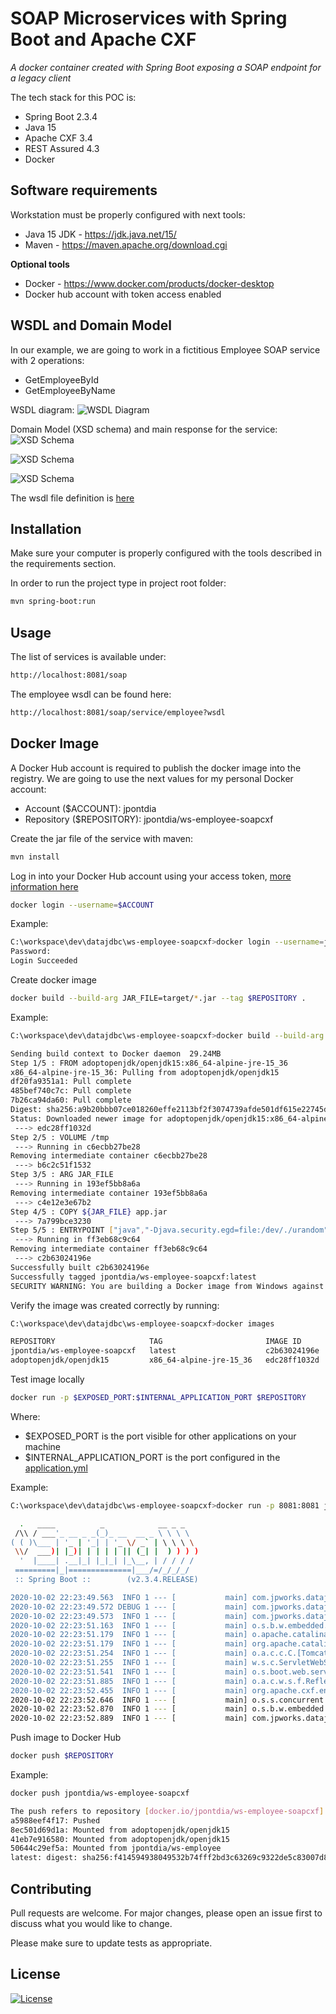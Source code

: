 # SOAP Microservices with Spring Boot and Apache CXF
*A docker container created with Spring Boot exposing a SOAP endpoint for a legacy client*

The tech stack for this POC is:
* Spring Boot 2.3.4
* Java 15
* Apache CXF 3.4
* REST Assured 4.3
* Docker
 
## Software requirements
Workstation must be properly configured with next tools:
* Java 15 JDK - https://jdk.java.net/15/
* Maven - https://maven.apache.org/download.cgi

**Optional tools**
* Docker - https://www.docker.com/products/docker-desktop
* Docker hub account with token access enabled



## WSDL and Domain Model
In our example, we are going to work in a fictitious Employee  SOAP service with 2 operations:
* GetEmployeeById
* GetEmployeeByName

WSDL diagram:
![WSDL Diagram](/assets/wsdl-diagram.png)

Domain Model (XSD schema) and main response for the service:
![XSD Schema](/assets/xsd-employeesresponse.png)

![XSD Schema](/assets/xsd-employeebynamerequest.png)

![XSD Schema](/assets/xsd-employeebyidrequest.png)

The wsdl file definition is [here](/src/main/resources/wsdl/EmployeeServices.wsdl)

## Installation

Make sure your computer is properly configured with the tools described in the requirements section.

In order to run the project type in project root folder:
```bash
mvn spring-boot:run
```

## Usage
The list of services is available under:
```html
http://localhost:8081/soap
```

The employee wsdl can be found here:
```html
http://localhost:8081/soap/service/employee?wsdl
```

## Docker Image

A Docker Hub account is required to publish the docker image into the registry. We are going to use the next values for my personal Docker account:

* Account ($ACCOUNT): jpontdia 
* Repository ($REPOSITORY): jpontdia/ws-employee-soapcxf 

Create the jar file of the service with maven:
```bash
mvn install
```

Log in into your Docker Hub account using your access token, 
[more information here](https://docs.docker.com/docker-hub/access-tokens/)

```bash
docker login --username=$ACCOUNT
```

Example:
```bash
C:\workspace\dev\datajdbc\ws-employee-soapcxf>docker login --username=jpontdia
Password:
Login Succeeded
```

Create docker image
```bash
docker build --build-arg JAR_FILE=target/*.jar --tag $REPOSITORY .
```

Example:
```bash
C:\workspace\dev\datajdbc\ws-employee-soapcxf>docker build --build-arg JAR_FILE=target/*.jar --tag jpontdia/ws-employee-soapcxf .

Sending build context to Docker daemon  29.24MB
Step 1/5 : FROM adoptopenjdk/openjdk15:x86_64-alpine-jre-15_36
x86_64-alpine-jre-15_36: Pulling from adoptopenjdk/openjdk15
df20fa9351a1: Pull complete
485bef740c7c: Pull complete
7b26ca94da60: Pull complete
Digest: sha256:a9b20bbb07ce018260effe2113bf2f3074739afde501df615e22745df3b48571
Status: Downloaded newer image for adoptopenjdk/openjdk15:x86_64-alpine-jre-15_36
 ---> edc28ff1032d
Step 2/5 : VOLUME /tmp
 ---> Running in c6ecbb27be28
Removing intermediate container c6ecbb27be28
 ---> b6c2c51f1532
Step 3/5 : ARG JAR_FILE
 ---> Running in 193ef5bb8a6a
Removing intermediate container 193ef5bb8a6a
 ---> c4e12e3e67b2
Step 4/5 : COPY ${JAR_FILE} app.jar
 ---> 7a799bce3230
Step 5/5 : ENTRYPOINT ["java","-Djava.security.egd=file:/dev/./urandom","-jar","/app.jar"]
 ---> Running in ff3eb68c9c64
Removing intermediate container ff3eb68c9c64
 ---> c2b63024196e
Successfully built c2b63024196e
Successfully tagged jpontdia/ws-employee-soapcxf:latest
SECURITY WARNING: You are building a Docker image from Windows against a non-Windows Docker host. All files and directories added to build context will have '-rwxr-xr-x' permissions. It is recommended to double check and reset permissions for sensitive files and directories.
```

Verify the image was created correctly by running:
```bash
C:\workspace\dev\datajdbc\ws-employee-soapcxf>docker images

REPOSITORY                     TAG                       IMAGE ID            CREATED             SIZE
jpontdia/ws-employee-soapcxf   latest                    c2b63024196e        19 minutes ago      221MB
adoptopenjdk/openjdk15         x86_64-alpine-jre-15_36   edc28ff1032d        9 days ago          192MB
```

Test image locally
```bash
docker run -p $EXPOSED_PORT:$INTERNAL_APPLICATION_PORT $REPOSITORY
```
Where:
* $EXPOSED_PORT is the port visible for other applications on your machine
* $INTERNAL_APPLICATION_PORT is the port configured in the [application.yml](/src/main/resources/application.yml)

Example:
```bash
C:\workspace\dev\datajdbc\ws-employee-soapcxf>docker run -p 8081:8081 jpontdia/ws-employee-soapcxf

  .   ____          _            __ _ _
 /\\ / ___'_ __ _ _(_)_ __  __ _ \ \ \ \
( ( )\___ | '_ | '_| | '_ \/ _` | \ \ \ \
 \\/  ___)| |_)| | | | | || (_| |  ) ) ) )
  '  |____| .__|_| |_|_| |_\__, | / / / /
 =========|_|==============|___/=/_/_/_/
 :: Spring Boot ::        (v2.3.4.RELEASE)

2020-10-02 22:23:49.563  INFO 1 --- [           main] com.jpworks.datajdbc.MainApplication     : Starting MainApplication v1.0.1-SNAPSHOT on b6e50b2f461b with PID 1 (/app.jar started by root in /)
2020-10-02 22:23:49.572 DEBUG 1 --- [           main] com.jpworks.datajdbc.MainApplication     : Running with Spring Boot v2.3.4.RELEASE, Spring v5.2.9.RELEASE
2020-10-02 22:23:49.573  INFO 1 --- [           main] com.jpworks.datajdbc.MainApplication     : The following profiles are active: local
2020-10-02 22:23:51.163  INFO 1 --- [           main] o.s.b.w.embedded.tomcat.TomcatWebServer  : Tomcat initialized with port(s): 8081 (http)
2020-10-02 22:23:51.179  INFO 1 --- [           main] o.apache.catalina.core.StandardService   : Starting service [Tomcat]
2020-10-02 22:23:51.179  INFO 1 --- [           main] org.apache.catalina.core.StandardEngine  : Starting Servlet engine: [Apache Tomcat/9.0.38]
2020-10-02 22:23:51.254  INFO 1 --- [           main] o.a.c.c.C.[Tomcat].[localhost].[/]       : Initializing Spring embedded WebApplicationContext
2020-10-02 22:23:51.255  INFO 1 --- [           main] w.s.c.ServletWebServerApplicationContext : Root WebApplicationContext: initialization completed in 1625 ms
2020-10-02 22:23:51.541  INFO 1 --- [           main] o.s.boot.web.servlet.RegistrationBean    : Servlet CXFServlet was not registered (possibly already registered?)
2020-10-02 22:23:51.885  INFO 1 --- [           main] o.a.c.w.s.f.ReflectionServiceFactoryBean : Creating Service {http://service.datajdbc.jpworks.com/}EmployeeEndpointService from class com.jpworks.employee.EmployeeService
2020-10-02 22:23:52.455  INFO 1 --- [           main] org.apache.cxf.endpoint.ServerImpl       : Setting the server's publish address to be /service/employee
2020-10-02 22:23:52.646  INFO 1 --- [           main] o.s.s.concurrent.ThreadPoolTaskExecutor  : Initializing ExecutorService 'applicationTaskExecutor'
2020-10-02 22:23:52.870  INFO 1 --- [           main] o.s.b.w.embedded.tomcat.TomcatWebServer  : Tomcat started on port(s): 8081 (http) with context path ''
2020-10-02 22:23:52.889  INFO 1 --- [           main] com.jpworks.datajdbc.MainApplication     : Started MainApplication in 4.018 seconds (JVM running for 4.625)
```

Push image to Docker Hub
```bash
docker push $REPOSITORY
```

Example:
```bash
docker push jpontdia/ws-employee-soapcxf

The push refers to repository [docker.io/jpontdia/ws-employee-soapcxf]
a5988eef4f17: Pushed
8ec501d69d1a: Mounted from adoptopenjdk/openjdk15
41eb7e916580: Mounted from adoptopenjdk/openjdk15
50644c29ef5a: Mounted from jpontdia/ws-employee
latest: digest: sha256:f414594938049532b74fff2bd3c63269c9322de5c83007d8b42a5f46f1b93ec6 size: 1163
```

## Contributing
Pull requests are welcome. For major changes, please open an issue first to discuss what you would like to change.

Please make sure to update tests as appropriate.

## License
[![License](https://img.shields.io/badge/License-Apache%202.0-yellowgreen.svg)](https://opensource.org/licenses/Apache-2.0)
